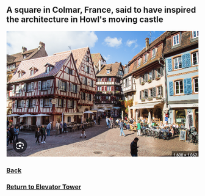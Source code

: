 ## A square in Colmar, France, said to have inspired the architecture in Howl's moving castle
![Town france](europe-town.png)
### [Back]()
### [Return to Elevator Tower](https://github.com/mollyjones2023/ghibli-simulacrum/blob/main/3-hill-of-youth/1-elevator-tower/tower.md)

